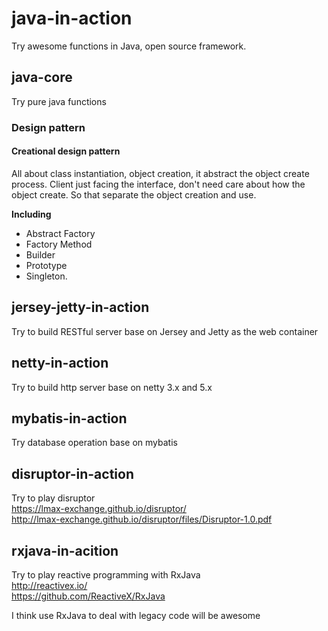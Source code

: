 # java-in-action
Try awesome functions in Java, open source framework. 

## java-core
Try pure java functions  

### Design pattern
#### Creational design pattern
All about class instantiation, object creation, it abstract the object create process.
Client just facing the interface, don't need care about how the object create.
So that separate the object creation and use.

**Including**
* Abstract Factory
* Factory Method
* Builder
* Prototype
* Singleton.

## jersey-jetty-in-action
Try to build RESTful server base on Jersey and Jetty as the web container

## netty-in-action
Try to build http server base on netty 3.x and 5.x

## mybatis-in-action
Try database operation base on mybatis

## disruptor-in-action
Try to play disruptor  
https://lmax-exchange.github.io/disruptor/  
http://lmax-exchange.github.io/disruptor/files/Disruptor-1.0.pdf

## rxjava-in-acition
Try to play reactive programming with RxJava  
http://reactivex.io/  
https://github.com/ReactiveX/RxJava  
  
I think use RxJava to deal with legacy code will be awesome 